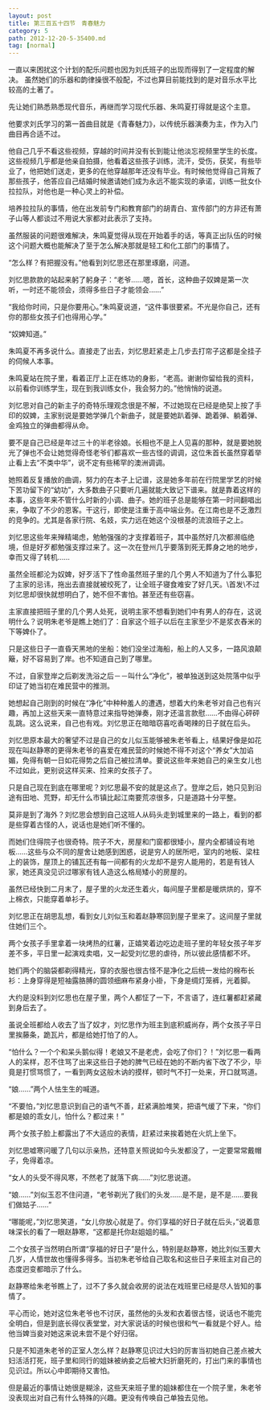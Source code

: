 ```yaml
---
layout: post
title: 第三百五十四节　青春魅力
category: 5
path: 2012-12-20-5-35400.md
tag: [normal]
---
```


一直以来困扰这个计划的配乐问题也因为刘氏班子的出现而得到了一定程度的解决。 虽然她们的乐器和韵律操很不般配，不过也算目前能找到的是对音乐水平比较高的土著了。

先让她们熟悉熟悉现代音乐，再继而学习现代乐器、朱鸣夏打得就是这个主意。

他要求刘氏学习的第一首曲目就是《青春魅力》，以传统乐器演奏为主，作为入门曲目再合适不过。

他自己几乎不看这些视频，穿越的时间并没有长到能让他淡忘视频里学生的长度。这些视频几乎都是他亲自拍摄，他看着这些孩子训练，流汗，受伤，获奖，有些毕业了，他把她们送走，更多的在他穿越那年还没有毕业。有时候他觉得自己背叛了那些孩子，他答应自己结婚时候邀请她们成为永远不能实现的承诺，训练一批女仆拉拉队，对他也是一种心灵上的补偿。

培养拉拉队的事情，他在出发前专门和教育部门的胡青白、宣传部门的方非还有萧子山等人都谈过不用说大家都对此表示了支持。

虽然服装的问题很难解决，朱鸣夏觉得从现在开始着手的话，等真正出队伍的时候这个问题大概也能解决了至于怎么解决那就是轻工和化工部门的事情了。

“怎么样？有把握没有。”他看到刘忆思还在那里琢磨，问道。

刘忆思款款的站起来躬了躬身子：“老爷……嗯，首长，这种曲子奴婢是第一次听，一时还不能领会，须得多些日子才能领会……”

“我给你时间，只是你要用心。”朱鸣夏说道，“这件事很要紧。不光是你自己，还有你的那些女孩子们也得用心学。”

“奴婢知道。”

朱鸣夏不再多说什么。直接走了出去，刘忆思赶紧走上几步去打帘子这都是全挂子的伺候人本事。

朱鸣夏站在院子里，看着正厅上正在练功的身影，“老高。谢谢你留给我的资料，以前看你训练学生，现在到我训练女仆，我会努力的。”他悄悄的说道。

刘忆思对自己的新主子的奇特乐理观念很是不解，不过她现在已经是绝契上按了手印的奴婢，主家别说是要她学弹几个新曲子，就是要她趴着弹、跪着弹、躺着弹、金鸡独立的弹曲都得从命。

要不是自己已经是年过三十的半老徐娘。长相也不是上人见喜的那种，就是要她脱光了弹也不会让她觉得奇怪老爷们都喜欢一些古怪的调调，这位朱首长虽然穿着举止看上去“不类中华”，说不定有些稀罕的澳洲调调。

她照着反复播放的曲调，努力的在本子上记谱，这是她多年前在行院里学艺的时候下苦功留下的“幼功”，大多数曲子只要听几遍就能大致记下谱来。就是靠着这样的本事，这些年来不管什么时新的小调、曲子。她的班子总是能够在第一时间翻唱出来，争取了不少的恩客。干这行，即使是注重于高中端业务。在江南也是不乏激烈的竞争的。尤其是各家行院、名妓，实力远在她这个没根基的流浪班子之上。

刘忆思这些年来殚精竭虑，勉勉强强的才支撑着班子，其中虽然好几次都濒临绝境，但是好歹都勉强支撑过来了。这一次在登州几乎要落到死无葬身之地的地步，幸而又得了转机……

虽然全班都沦为奴婢，好歹活下了性命虽然班子里的几个男人不知道为了什么事犯了主家的忌讳，拖出去直接就被绞死了，让全班子寝食难安了好几天。\\首发\\不过刘忆思却很快就想明白了，她不但不害怕。甚至还有些窃喜。

主家直接把班子里的几个男人处死，说明主家不想看到她们中有男人的存在，这说明什么？说明朱老爷是瞧上她们了：自家这个班子以后在主家至少不是浆衣舂米的下等婢仆了。

只是这些日子一直昏天黑地的坐船：她们没坐过海船，船上的人又多，一路风浪颠簸，好不容易到了岸。也不知道自己到了哪里。

不过，自家登岸之后剃发洗浴之后－－叫什么“净化”，被单独送到这处院落中似乎印证了她当初在难民营中的推测。

她想起自己刚到的时候在“净化”中种种羞人的遭遇，想着大约朱老爷对自己也有兴趣，再加上这些天来一直特意过来指导她弹奏，刚才还温言款慰……不由得心砰砰乱跳。这么说来，自己也有戏。刘忆思正在暗暗窃喜吃香喝辣的日子就在后头。

刘忆思原本最大的奢望不过是自己的女儿似玉能够被朱老爷看上，结果好像是如花现在叫赵静寒的更得朱老爷的喜爱在难民营的时候她不得不对这个“养女”大加谄媚，免得有朝一日如花得势之后自己被拉清单。要说这些年来她自己的亲生女儿也不过如此，更别说这样买来、捡来的女孩子了。

只是自己现在到底在哪里呢？刘忆思最不安的就是这点了。登岸之后，她只见到沿途有田地、荒野，却无什么市镇比起江南要荒凉很多，只是道路十分平整。

莫非是到了海外？刘忆思会想到自己这班人从码头走到城里来的一路上，看到的都是些穿着古怪的人，说话也是她们听不懂的。

而她们住得院子也很奇特。院子不大，房屋和门窗都很矮小，屋内全都铺设有地板……这些与众不同的屋舍让她感到困惑，说是穷人的居所吧，室内的地板、梁柱上的装饰，屋顶上的铺瓦还有每一间都有的火龙却不是穷人能用的，若是有钱人家，她还真没见识过哪家有钱人造这么格局矮小的房屋的。

虽然已经快到二月末了，屋子里的火龙还生着火，每间屋子里都是暖烘烘的，穿不上棉衣，只能穿着单衫子。

刘忆思正在胡思乱想，看到女儿刘似玉和着赵静寒回到屋子里来了。这间屋子里就住她们三个。

两个女孩子手里拿着一块烤热的红薯，正嬉笑着边吃边走班子里的年轻女孩子年岁差不多，平日里一起演戏卖唱，又一起受刘忆思的虐待，所以彼此感情都不坏。

她们两个的脑袋都剃得精光，穿的衣服也很古怪不是净化之后统一发给的棉布长衫：上身穿得是短袖露胳膊的圆领细麻布紧身小褂，下身是绸灯笼裤，光着脚。

大约是没料到刘忆思也在屋子里，两个人都怔了一下，不言语了，连红薯都赶紧藏到身后去了。

虽说全班都给人收去了当了奴才，刘忆思作为班主到底积威尚存，两个女孩子平日里挨藤条，跪瓦片，都是给她打怕了的人。

“怕什么？一个个和呆头鹅似得！老娘又不是老虎，会吃了你们？！”刘忆思一看两人的呆样，忍不住骂了出来这些日子她的脾气已经在她的不断内省下改了不少，毕竟是打惯骂惯了，一看到两女这般木讷的摸样，顿时气不打一处来，开口就骂道。

“娘……”两个人怯生生的喊道。

“不要怕，”刘忆思意识到自己的语气不善，赶紧满脸堆笑，把语气缓了下来，“你们都是娘的乖女儿，怕什么？都过来！”

两个女孩子脸上都露出了不大适应的表情，赶紧过来挨着她在火炕上坐下。

刘忆思嘘寒问暖了几句以示亲热，还特意关照说如今头发都没了，一定要常常戴帽子，免得着凉。

“女人的头受不得风寒，不然老了就落下病……”刘忆思说道。

“娘……”刘似玉忍不住问道，“老爷剃光了我们的头发……是不是，是不是……要我们做姑子……”

“哪能呢，”刘忆思笑道，“女儿你放心就是了。你们享福的好日子就在后头，”说着意味深长的看了一眼赵静寒，“这都是托你赵姐姐的福。”

二个女孩子当然明白所谓“享福的好日子”是什么，特别是赵静寒，她比刘似玉要大几岁，人情世故也懂得多得多。当初朱老爷给自己取名和这些日子来班主对自己的态度迥变都暗示了什么。

赵静寒给朱老爷瞧上了，过不了多久就会收房的说法在戏班里已经是尽人皆知的事情了。

平心而论，她对这位朱老爷也不讨厌，虽然他的头发和衣着很古怪，说话也不能完全明白，但是到底长得仪表堂堂，对大家说话的时候也很和气一看就是个好人。给他当婢当妾对她这来说未尝不是个好归宿。

只是不知道朱老爷的正室人怎么样？赵静寒见识过大妇的厉害当初她自己差点被大妇活活打死，班子里和同行的姐妹被纳妾之后被大妇折磨死的，打出门来的事情也见识过。所以心中即期待又害怕。

但是最近的事情让她很是糊涂，这些天来班子里的姐妹都住在一个院子里，朱老爷没表现出对自己有什么特殊的兴趣。更没有传唤自己单独去见他。
